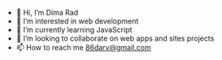 - 👋 Hi, I’m Dima Rad
- 👀 I’m interested in web development
- 🌱 I’m currently learning JavaScript
- 💞️ I’m looking to collaborate on web apps and sites projects
- 📫 How to reach me 86darv@gmail.com

<!---
darv86/darv86 is a ✨ special ✨ repository because its `README.md` (this file) appears on your GitHub profile.
You can click the Preview link to take a look at your changes.
--->
